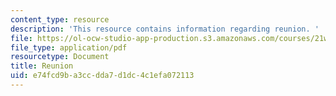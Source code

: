 ```yaml
---
content_type: resource
description: 'This resource contains information regarding reunion. '
file: https://ol-ocw-studio-app-production.s3.amazonaws.com/courses/21w-015-writing-and-rhetoric-writing-about-sports-fall-2013/e74fcd9ba3ccdda7d1dc4c1efa072113_MIT21W_015F13_ChiofReuFin1.pdf
file_type: application/pdf
resourcetype: Document
title: Reunion
uid: e74fcd9b-a3cc-dda7-d1dc-4c1efa072113
---
```


